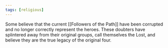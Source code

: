 ```yaml
---
tags: [religious]
---
```


Some believe that the current [[Followers of the Path]] have been corrupted and no longer correctly represent the heroes. These doubters have splintered away from their original groups, call themselves the Lost, and believe they are the true legacy of the original four.
